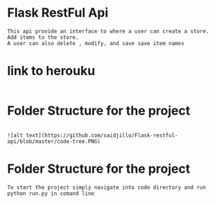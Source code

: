 # Flask RestFul Api

```
This api provide an interface to where a user can create a store.
Add items to the store.
A user can also delete , modify, and save save item names

```

# link to herouku

```

```

# Folder Structure for the project

```

![alt text](https://github.com/saidjillo/Flask-restful-api/blob/master/code-tree.PNG)

```

# Folder Structure for the project

```
To start the project simply navigate into code directory and run python run.py in comand line

```